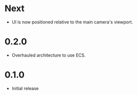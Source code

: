 # Next
- UI is now positioned relative to the main camera's viewport.

# 0.2.0
- Overhauled architecture to use ECS.

# 0.1.0
- Initial release